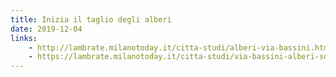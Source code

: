 ```yaml
---
title: Inizia il taglio degli alberi
date: 2019-12-04
links:
    - http://lambrate.milanotoday.it/citta-studi/alberi-via-bassini.html
    - https://lambrate.milanotoday.it/citta-studi/via-bassini-alberi-sospeso.html
---
```


